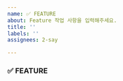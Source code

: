 ```yaml
---
name: ✅ FEATURE
about: Feature 작업 사항을 입력해주세요.
title: ''
labels: ''
assignees: 2-say

---
```




###  ✅ FEATURE




